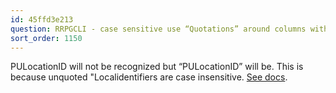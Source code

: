 ```yaml
---
id: 45ffd3e213
question: RRPGCLI - case sensitive use “Quotations” around columns with capital letters
sort_order: 1150
---
```


PULocationID will not be recognized but “PULocationID” will be. This is because unquoted "Localidentifiers are case insensitive. [See docs](https://www.postgresql.org/docs/current/sql-syntax-lexical.html#SQL-SYNTAX-IDENTIFIERS).


